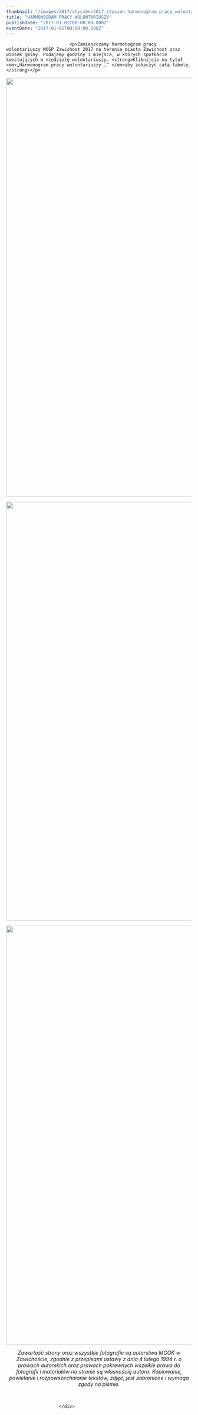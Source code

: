 ```yaml
---
thumbnail: "/images/2017/styczen/2017_styczen_harmonogram_pracy_wolontariuszy_2017_01_harmonogram_pracy_wolontariuszy_strona-1-1.jpg"
title: "HARMONOGRAM PRACY WOLONTARIUSZY"
publishDate: "2017-01-01T00:00:00.000Z"
eventDate: "2017-01-01T00:00:00.000Z"
---
```


<div class="entry-content">
							
							<p>Zamieszczamy harmonogram pracy wolontariuszy WOŚP Zawichost 2017 na terenie miasta Zawichost oraz wiosek gminy. Podajemy godziny i miejsca, w których spotkacie kwestujących w niedzielę wolontariuszy. <strong>Kliknijcie na tytuł <em>„Harmonogram pracy wolontariuszy …” </em>aby zobaczyć całą tabelę.</strong></p>
<p><img fetchpriority="high" decoding="async" class="aligncenter size-full wp-image-4239" src="/images/2017/styczen/2017_styczen_harmonogram_pracy_wolontariuszy_2017_01_harmonogram_pracy_wolontariuszy_strona-1-1.jpg" alt="" width="800" height="1132" srcset="/images/2017/styczen/2017_styczen_harmonogram_pracy_wolontariuszy_2017_01_harmonogram_pracy_wolontariuszy_strona-1-1.jpg 800w, /images/2017/styczen/strona-1-1-212x300.jpg 212w, /images/2017/styczen/strona-1-1-768x1087.jpg 768w, /images/2017/styczen/strona-1-1-724x1024.jpg 724w" sizes="(max-width: 800px) 100vw, 800px"></p>
<p><img decoding="async" class="aligncenter size-full wp-image-4240" src="/images/2017/styczen/2017_styczen_harmonogram_pracy_wolontariuszy_2017_01_harmonogram_pracy_wolontariuszy_strona-1-2.jpg" alt="" width="800" height="1132" srcset="/images/2017/styczen/2017_styczen_harmonogram_pracy_wolontariuszy_2017_01_harmonogram_pracy_wolontariuszy_strona-1-2.jpg 800w, /images/2017/styczen/strona-1-2-212x300.jpg 212w, /images/2017/styczen/strona-1-2-768x1087.jpg 768w, /images/2017/styczen/strona-1-2-724x1024.jpg 724w" sizes="(max-width: 800px) 100vw, 800px"></p>
<p><img decoding="async" class="aligncenter size-full wp-image-4241" src="/images/2017/styczen/2017_styczen_harmonogram_pracy_wolontariuszy_2017_01_harmonogram_pracy_wolontariuszy_strona-1-3.jpg" alt="" width="800" height="1132" srcset="/images/2017/styczen/2017_styczen_harmonogram_pracy_wolontariuszy_2017_01_harmonogram_pracy_wolontariuszy_strona-1-3.jpg 800w, /images/2017/styczen/strona-1-3-212x300.jpg 212w, /images/2017/styczen/strona-1-3-768x1087.jpg 768w, /images/2017/styczen/strona-1-3-724x1024.jpg 724w" sizes="(max-width: 800px) 100vw, 800px"></p>
<p style="text-align: center;"><em>Zawartość strony oraz wszystkie fotografie są autorstwa MGOK w Zawichoście, zgodnie z przepisami ustawy z dnia 4 lutego 1994 r. o prawach autorskich oraz prawach pokrewnych wszelkie prawa do fotografii i materiałów na stronie są własnością autora. Kopiowanie, powielanie i rozpowszechnianie tekstów, zdjęć, jest zabronione i wymaga zgody na piśmie.</em></p>
<p>&nbsp;</p>
						
						</div>
